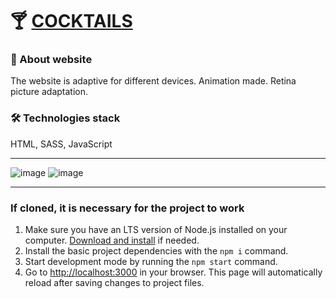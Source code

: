 # 🍸 [COCKTAILS](https://svmoskalyov.github.io/cocktails)

### 📝 About website
The website is adaptive for different devices. Animation made. Retina picture adaptation.

### 🛠 Technologies stack
HTML, SASS, JavaScript

---

![image](https://github.com/svmoskalyov/cocktails/assets/107481840/9af60b21-1629-494c-9fe9-813b918b1cf9)
![image](https://github.com/svmoskalyov/cocktails/assets/107481840/26c33592-4489-4d14-94a9-6536919988ff)


---

### If cloned, it is necessary for the project to work
1. Make sure you have an LTS version of Node.js installed on your computer.
   [Download and install](https://nodejs.org/en/) if needed.
2. Install the basic project dependencies with the `npm i` command.
3. Start development mode by running the `npm start` command.
4. Go to [http://localhost:3000](http://localhost:3000) in your browser. This
   page will automatically reload after saving changes to project files.
